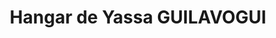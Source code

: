 ---
title: "Hangar de Yassa GUILAVOGUI"
url: /koyama/hangar-de-yassa-guilavogui/
shop: commodité
---
